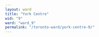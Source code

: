 ```yaml
---
layout: ward
title: "York Centre"
wid: "9"
ward: "ward_9"
permalink: "/toronto-ward/york-centre-9/"
---
```

